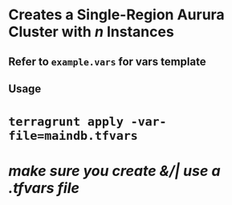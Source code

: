 # Creates a Single-Region Aurura Cluster with _n_ Instances
## Refer to `example.vars` for vars template
## Usage
# `terragrunt apply -var-file=maindb.tfvars`
# *make sure you create &/| use a .tfvars file*
